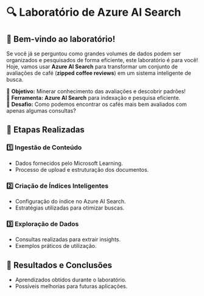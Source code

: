 # 🔍 Laboratório de Azure AI Search 

## 🏁 Bem-vindo ao laboratório!  
Se você já se perguntou como grandes volumes de dados podem ser organizados e pesquisados de forma eficiente, este laboratório é para você!  Hoje, vamos usar **Azure AI Search** para transformar um conjunto de avaliações de café (**zipped coffee reviews**) em um sistema inteligente de busca.  

🔹 **Objetivo:** Minerar conhecimento das avaliações e descobrir padrões!  
🔹 **Ferramenta:** **Azure AI Search** para indexação e pesquisa eficiente.  
🔹 **Desafio:** Como podemos encontrar os cafés mais bem avaliados com apenas algumas consultas?  

## 📌 Etapas Realizadas

### 1️⃣ Ingestão de Conteúdo
- Dados fornecidos pelo Microsoft Learning.
- Processo de upload e estruturação dos documentos.

### 2️⃣ Criação de Índices Inteligentes
- Configuração do índice no Azure AI Search.
- Estratégias utilizadas para otimizar buscas.

### 3️⃣ Exploração de Dados
- Consultas realizadas para extrair insights.
- Exemplos práticos de utilização.

## 🚀 Resultados e Conclusões
- Aprendizados obtidos durante o laboratório.
- Possíveis melhorias para futuras aplicações.
